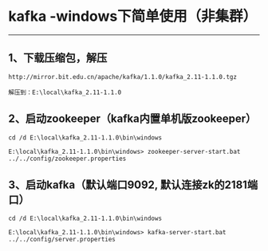 # kafka -windows下简单使用（非集群）

---
## 1、下载压缩包，解压
	http://mirror.bit.edu.cn/apache/kafka/1.1.0/kafka_2.11-1.1.0.tgz

	解压到：E:\local\kafka_2.11-1.1.0

## 2、启动zookeeper（kafka内置单机版zookeeper）
	cd /d E:\local\kafka_2.11-1.1.0\bin\windows

	E:\local\kafka_2.11-1.1.0\bin\windows> zookeeper-server-start.bat      ../../config/zookeeper.properties

## 3、启动kafka（默认端口9092, 默认连接zk的2181端口）
	cd /d E:\local\kafka_2.11-1.1.0\bin\windows
	
	E:\local\kafka_2.11-1.1.0\bin\windows> kafka-server-start.bat ../../config/server.properties

